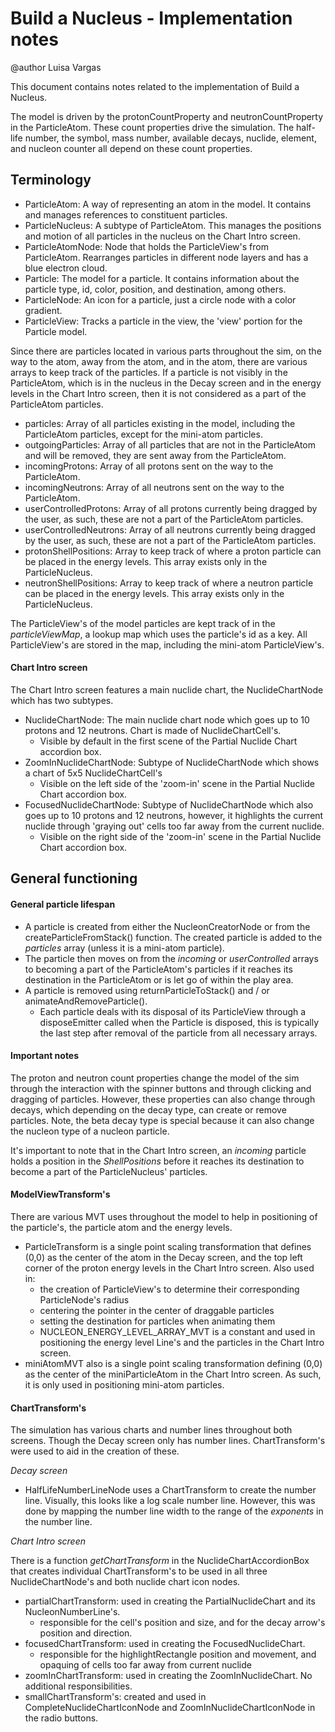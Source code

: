 # Build a Nucleus - Implementation notes

@author Luisa Vargas

This document contains notes related to the implementation of Build a Nucleus.

The model is driven by the protonCountProperty and neutronCountProperty in the ParticleAtom. These count properties
drive the simulation. The half-life number, the symbol, mass number, available decays, nuclide, element, and nucleon
counter all depend on these count properties.

## Terminology

- ParticleAtom: A way of representing an atom in the model. It contains and manages references to constituent particles.
- ParticleNucleus: A subtype of ParticleAtom. This manages the positions and motion of all particles in the nucleus
  on the Chart Intro screen.
- ParticleAtomNode: Node that holds the ParticleView's from ParticleAtom. Rearranges particles in different node layers
  and has a blue electron cloud.
- Particle: The model for a particle. It contains information about the particle type, id, color, position, and
  destination, among others.
- ParticleNode: An icon for a particle, just a circle node with a color gradient.
- ParticleView: Tracks a particle in the view, the 'view' portion for the Particle model.

Since there are particles located in various parts throughout the sim, on the way to the atom, away from the atom,
and in the atom, there are various arrays to keep track of the particles. If a particle is not visibly in the
ParticleAtom, which is in the nucleus in the Decay screen and in the energy levels in the Chart Intro screen, then it
is not considered as a part of the ParticleAtom particles.

- particles: Array of all particles existing in the model, including the ParticleAtom particles, except for the
  mini-atom particles.
- outgoingParticles: Array of all particles that are not in the ParticleAtom and will be removed, they are sent away
  from the ParticleAtom.
- incomingProtons: Array of all protons sent on the way to the ParticleAtom.
- incomingNeutrons: Array of all neutrons sent on the way to the ParticleAtom.
- userControlledProtons: Array of all protons currently being dragged by the user, as such, these are not a part of the
  ParticleAtom particles.
- userControlledNeutrons: Array of all neutrons currently being dragged by the user, as such, these are not a part of
  the ParticleAtom particles.
- protonShellPositions: Array to keep track of where a proton particle can be placed in the energy levels. This array
  exists only in the ParticleNucleus.
- neutronShellPositions: Array to keep track of where a neutron particle can be placed in the energy levels. This array
  exists only in the ParticleNucleus.

The ParticleView's of the model particles are kept track of in the _particleViewMap_, a lookup map which uses the
particle's id as a key. All ParticleView's are stored in the map, including the mini-atom ParticleView's.

#### Chart Intro screen

The Chart Intro screen features a main nuclide chart, the NuclideChartNode which has two subtypes.

- NuclideChartNode: The main nuclide chart node which goes up to 10 protons and 12 neutrons. Chart is made of
  NuclideChartCell's.
  - Visible by default in the first scene of the Partial Nuclide Chart accordion box.
- ZoomInNuclideChartNode: Subtype of NuclideChartNode which shows a chart of 5x5 NuclideChartCell's
  - Visible on the left side of the 'zoom-in' scene in the Partial Nuclide Chart accordion box.
- FocusedNuclideChartNode: Subtype of NuclideChartNode which also goes up to 10 protons and 12 neutrons, however, it 
  highlights the current nuclide through 'graying out' cells too far away from the current nuclide.
  - Visible on the right side of the 'zoom-in' scene in the Partial Nuclide Chart accordion box.

## General functioning

#### General particle lifespan

- A particle is created from either the NucleonCreatorNode or from the createParticleFromStack() function. The created
  particle is added to the _particles_ array (unless it is a mini-atom particle).
- The particle then moves on from the _incoming_ or _userControlled_ arrays to becoming a part of the ParticleAtom's
  particles if it reaches its destination in the ParticleAtom or is let go of within the play area.
- A particle is removed using returnParticleToStack() and / or animateAndRemoveParticle().
    - Each particle deals with its disposal of its ParticleView through a disposeEmitter called when the Particle is
      disposed, this is typically the last step after removal of the particle from all necessary arrays.

#### Important notes

The proton and neutron count properties change the model of the sim through the interaction with the spinner buttons and
through clicking and dragging of particles. However, these properties can also change through decays, which depending
on the decay type, can create or remove particles. Note, the beta decay type is special because it can also change the
nucleon type of a nucleon particle.

It's important to note that in the Chart Intro screen, an _incoming_ particle holds a position in the _ShellPositions_
before it reaches its destination to become a part of the ParticleNucleus' particles.

#### ModelViewTransform's

There are various MVT uses throughout the model to help in positioning of the particle's, the particle atom and the
energy levels.
- ParticleTransform is a single point scaling transformation that defines (0,0) as the center of the atom in the Decay
  screen, and the top left corner of the proton energy levels in the Chart Intro screen. Also used in:
  - the creation of ParticleView's to determine their corresponding ParticleNode's radius
  - centering the pointer in the center of draggable particles
  - setting the destination for particles when animating them
  - NUCLEON_ENERGY_LEVEL_ARRAY_MVT is a constant and used in positioning the energy level Line's and the particles in the
  Chart Intro screen.
- miniAtomMVT also is a single point scaling transformation defining (0,0) as the center of the miniParticleAtom in the 
  Chart Intro screen. As such, it is only used in positioning mini-atom particles.

#### ChartTransform's

The simulation has various charts and number lines throughout both screens. Though the Decay screen only has number
lines. ChartTransform's were used to aid in the creation of these.

*Decay screen*
- HalfLifeNumberLineNode uses a ChartTransform to create the number line. Visually, this looks like a log scale number
  line. However, this was done by mapping the number line width to the range of the *exponents* in the number line.

*Chart Intro screen*

There is a function *getChartTransform* in the NuclideChartAccordionBox that creates individual ChartTransform's to be
used in all three NuclideChartNode's and both nuclide chart icon nodes.
- partialChartTransform: used in creating the PartialNuclideChart and its NucleonNumberLine's.
  - responsible for the cell's position and size, and for the decay arrow's position and direction.
- focusedChartTransform: used in creating the FocusedNuclideChart.
  - responsible for the highlightRectangle position and movement, and opaquing of cells too far away from current
    nuclide
- zoomInChartTransform: used in creating the ZoomInNuclideChart. No additional responsibilities.
- smallChartTransform's: created and used in CompleteNuclideChartIconNode and ZoomInNuclideChartIconNode in the radio
  buttons.